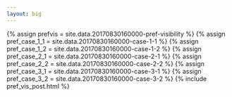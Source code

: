 ```yaml
---
layout: big
---
```

{% assign prefvis = site.data.20170830160000-pref-visibility %}
{% assign pref_case_1_1 = site.data.20170830160000-case-1-1 %}
{% assign pref_case_1_2 = site.data.20170830160000-case-1-2 %}
{% assign pref_case_2_1 = site.data.20170830160000-case-2-1 %}
{% assign pref_case_2_2 = site.data.20170830160000-case-2-2 %}
{% assign pref_case_3_1 = site.data.20170830160000-case-3-1 %}
{% assign pref_case_3_2 = site.data.20170830160000-case-3-2 %}
{% include pref_vis_post.html %}
